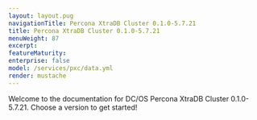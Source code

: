 ```yaml
---
layout: layout.pug
navigationTitle: Percona XtraDB Cluster 0.1.0-5.7.21
title: Percona XtraDB Cluster 0.1.0-5.7.21
menuWeight: 87
excerpt:
featureMaturity:
enterprise: false
model: /services/pxc/data.yml
render: mustache
---
```


Welcome to the documentation for DC/OS Percona XtraDB Cluster 0.1.0-5.7.21. Choose a version to get started!
